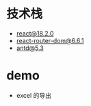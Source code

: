 # 技术栈

- react@18.2.0
- [react-router-dom@6.6.1](https://reactrouter.com/en/main)
- antd@5.3

# demo

- excel 的导出
